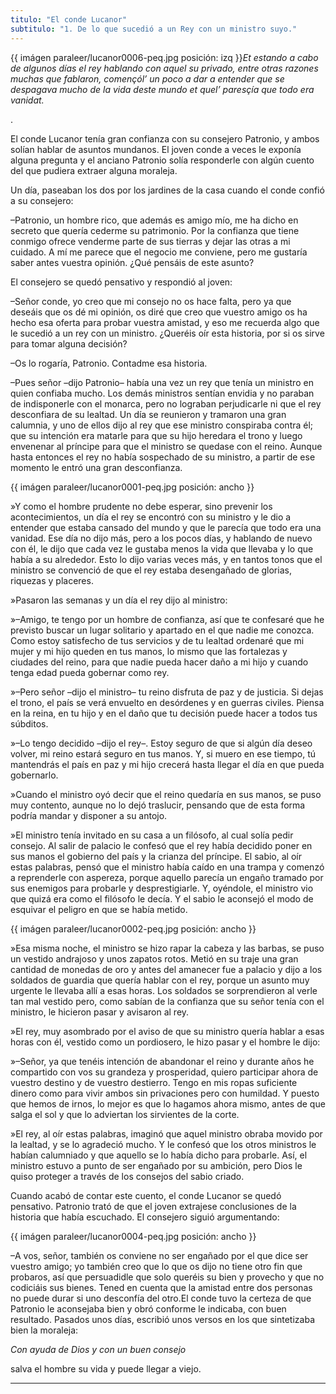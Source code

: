 ```yaml
---
titulo: "El conde Lucanor"
subtitulo: "1. De lo que sucedió a un Rey con un ministro suyo."
---
```

{{ imágen paraleer/lucanor0006-peq.jpg posición: izq }}_Et estando a cabo de
algunos días el rey hablando con aquel su privado, entre otras razones muchas
que fablaron, començól’ un poco a dar a entender que se despagava mucho de la
vida deste mundo et quel’ paresçía que todo era vanidat._

.

El conde Lucanor tenía gran confianza con su consejero Patronio, y ambos
solían hablar de asuntos mundanos. El joven conde a veces le exponía alguna
pregunta y el anciano Patronio solía responderle con algún cuento del que
pudiera extraer alguna moraleja.

Un día, paseaban los dos por los jardines de la casa cuando el conde confió a
su consejero:

–Patronio, un hombre rico, que además es amigo mío, me ha dicho en secreto
que quería cederme su patrimonio. Por la confianza que tiene conmigo ofrece
venderme parte de sus tierras y dejar las otras a mi cuidado. A mí me parece
que el negocio me conviene, pero me gustaría saber antes vuestra opinión.
¿Qué pensáis de este asunto?

El consejero se quedó pensativo y respondió al joven:

–Señor conde, yo creo que mi consejo no os hace falta, pero ya que deseáis
que os dé mi opinión, os diré que creo que vuestro amigo os ha hecho esa
oferta para probar vuestra amistad, y eso me recuerda algo que le sucedió a
un rey con un ministro. ¿Queréis oír esta historia, por si os sirve para
tomar alguna decisión?

–Os lo rogaría, Patronio. Contadme esa historia.

–Pues señor –dijo Patronio– había una vez un rey que tenía un ministro en
quien confiaba mucho. Los demás ministros sentían envidia y no paraban de
indisponerle con el monarca, pero no lograban perjudicarle ni que el rey
desconfiara de su lealtad. Un día se reunieron y tramaron una gran calumnia,
y uno de ellos dijo al rey que ese ministro conspiraba contra él; que su
intención era matarle para que su hijo heredara el trono y luego envenenar al
príncipe para que el ministro se quedase con el reino. Aunque hasta entonces
el rey no había sospechado de su ministro, a partir de ese momento le entró
una gran desconfianza.

{{ imágen paraleer/lucanor0001-peq.jpg posición: ancho }}

»Y como el hombre prudente no debe esperar, sino prevenir los
acontecimientos, un día el rey se encontró con su ministro y le dio a
entender que estaba cansado del mundo y que le parecía que todo era una
vanidad. Ese día no dijo más, pero a los pocos días, y hablando de nuevo con
él, le dijo que cada vez le gustaba menos la vida que llevaba y lo que había
a su alrededor. Esto lo dijo varias veces más, y en tantos tonos que el
ministro se convenció de que el rey estaba desengañado de glorias, riquezas y
placeres.

»Pasaron las semanas y un día el rey dijo al ministro:

»–Amigo, te tengo por un hombre de confianza, así que te confesaré que he
previsto buscar un lugar solitario y apartado en el que nadie me conozca.
Como estoy satisfecho de tus servicios y de tu lealtad ordenaré que mi mujer
y mi hijo queden en tus manos, lo mismo que las fortalezas y ciudades del
reino, para que nadie pueda hacer daño a mi hijo y cuando tenga edad pueda
gobernar como rey.

»–Pero señor –dijo el ministro– tu reino disfruta de paz y de justicia. Si
dejas el trono, el país se verá envuelto en desórdenes y en guerras civiles.
Piensa en la reina, en tu hijo y en el daño que tu decisión puede hacer a
todos tus súbditos.

»–Lo tengo decidido –dijo el rey–. Estoy seguro de que si algún día deseo
volver, mi reino estará seguro en tus manos. Y, si muero en ese tiempo, tú
mantendrás el país en paz y mi hijo crecerá hasta llegar el día en que pueda
gobernarlo.

»Cuando el ministro oyó decir que el reino quedaría en sus manos, se puso muy
contento, aunque no lo dejó traslucir, pensando que de esta forma podría
mandar y disponer a su antojo.

»El ministro tenía invitado en su casa a un filósofo, al cual solía pedir
consejo. Al salir de palacio le confesó que el rey había decidido poner en
sus manos el gobierno del país y la crianza del príncipe. El sabio, al oír
estas palabras, pensó que el ministro había caído en una trampa y comenzó a
reprenderle con aspereza, porque aquello parecía un engaño tramado por sus
enemigos para probarle y desprestigiarle. Y, oyéndole, el ministro vio que
quizá era como el filósofo le decía. Y el sabio le aconsejó el modo de
esquivar el peligro en que se había metido.

{{ imágen paraleer/lucanor0002-peq.jpg posición: ancho }}

»Esa misma noche, el ministro se hizo rapar la cabeza y las barbas, se puso
un vestido andrajoso y unos zapatos rotos. Metió en su traje una gran
cantidad de monedas de oro y antes del amanecer fue a palacio y dijo a los
soldados de guardia que quería hablar con el rey, porque un asunto muy
urgente le llevaba allí a esas horas. Los soldados se sorprendieron al verle
tan mal vestido pero, como sabían de la confianza que su señor tenía con el
ministro, le hicieron pasar y avisaron al rey.

»El rey, muy asombrado por el aviso de que su ministro quería hablar a esas
horas con él, vestido como un pordiosero, le hizo pasar y el hombre le dijo:

»–Señor, ya que tenéis intención de abandonar el reino y durante años he
compartido con vos su grandeza y prosperidad, quiero participar ahora de
vuestro destino y de vuestro destierro. Tengo en mis ropas suficiente dinero
como para vivir ambos sin privaciones pero con humildad. Y puesto que hemos
de irnos, lo mejor es que lo hagamos ahora mismo, antes de que salga el sol y
que lo adviertan los sirvientes de la corte.

»El rey, al oír estas palabras, imaginó que aquel ministro obraba movido por
la lealtad, y se lo agradeció mucho. Y le confesó que los otros ministros le
habían calumniado y que aquello se lo había dicho para probarle. Así, el
ministro estuvo a punto de ser engañado por su ambición, pero Dios le quiso
proteger a través de los consejos del sabio criado.

Cuando acabó de contar este cuento, el conde Lucanor se quedó pensativo.
Patronio trató de que el joven extrajese conclusiones de la historia que
había escuchado. El consejero siguió argumentando:

{{ imágen paraleer/lucanor0004-peq.jpg posición: ancho }}

–A vos, señor, también os conviene no ser engañado por el que dice ser
vuestro amigo; yo también creo que lo que os dijo no tiene otro fin que
probaros, así que persuadidle que solo queréis su bien y provecho y que no
codiciáis sus bienes. Tened en cuenta que la amistad entre dos personas no
puede durar si uno desconfía del otro.El conde tuvo la certeza de que
Patronio le aconsejaba bien y obró conforme le indicaba, con buen resultado.
Pasados unos días, escribió unos versos en los que sintetizaba bien la
moraleja:

_Con ayuda de Dios y con un buen consejo_

salva el hombre su vida y puede llegar a viejo.

* * *
